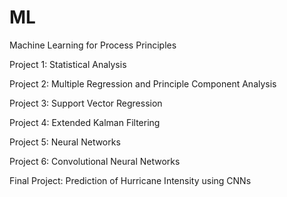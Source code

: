 # ML
Machine Learning for Process Principles

Project 1: Statistical Analysis 

Project 2: Multiple Regression and Principle Component Analysis

Project 3: Support Vector Regression

Project 4: Extended Kalman Filtering

Project 5: Neural Networks

Project 6: Convolutional Neural Networks

Final Project: Prediction of Hurricane Intensity using CNNs

